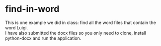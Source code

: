 # find-in-word

This is one example we did in class: find all the word files that contain the word Luigi. <br>
I have also submitted the docx files so you only need to clone, install python-docx and run the application.
